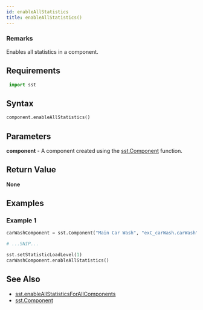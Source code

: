 ```yaml
---
id: enableAllStatistics
title: enableAllStatistics()
---
```


### Remarks

Enables all statistics in a component.

## Requirements

```python
 import sst
```

## Syntax

```python
component.enableAllStatistics()
```

## Parameters

**component** - A component created using the [sst.Component](projectDriver/sst/component.md) function.

## Return Value

**None**

## Examples

### Example 1
```python
carWashComponent = sst.Component("Main Car Wash", "exC_carWash.carWash")

# ...SNIP...

sst.setStatisticLoadLevel(1)
carWashComponent.enableAllStatistics()
```

## See Also

- [sst.enableAllStatisticsForAllComponents](projectDriver/sst/enableAllStatisticsForAllComponents.md)
- [sst.Component](projectDriver/sst/component.md)